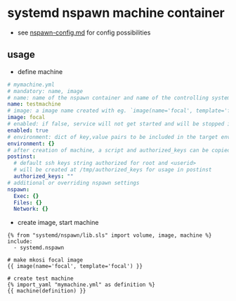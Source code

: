 # systemd nspawn machine container

+ see [nspawn-config.md](nspawn-config.md) for config possibilities

## usage

+ define machine

```yaml
# mymachine.yml
# mandatory: name, image
# name: name of the nspawn container and name of the controlling systemd service
name: testmachine
# image: a image name created with eg. `image(name='focal', template='focal')`
image: focal
# enabled: if false, service will not get started and will be stopped if running
enabled: true
# environment: dict of key,value pairs to be included in the target environment
environment: {}
# after creation of machine, a script and authorized_keys can be copied and executed
postinst:
  # default ssh keys string authorized for root and <userid>
  # will be created at /tmp/authorized_keys for usage in postinst
  authorized_keys: ""
# additional or overriding nspawn settings
nspawn:
  Exec: {}
  Files: {}
  Network: {}
```

+ create image, start machine

```jinja
{% from "systemd/nspawn/lib.sls" import volume, image, machine %}
include:
  - systemd.nspawn

# make mkosi focal image
{{ image(name='focal', template='focal') }}

# create test machine
{% import_yaml "mymachine.yml" as definition %}
{{ machine(definition) }}
```
